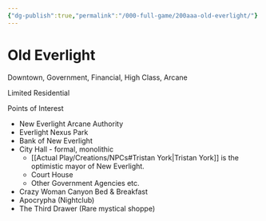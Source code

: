 ```yaml
---
{"dg-publish":true,"permalink":"/000-full-game/200aaa-old-everlight/"}
---
```


# Old Everlight
Downtown, Government, Financial, High Class, Arcane

Limited Residential

Points of Interest
* New Everlight Arcane Authority
* Everlight Nexus Park
* Bank of New Everlight
* City Hall - formal, monolithic
    * [[Actual Play/Creations/NPCs#Tristan York\|Tristan York]] is the optimistic mayor of New Everlight.
    * Court House
    * Other Government Agencies etc.
* Crazy Woman Canyon Bed & Breakfast
* Apocrypha (Nightclub)
* The Third Drawer (Rare mystical shoppe)
